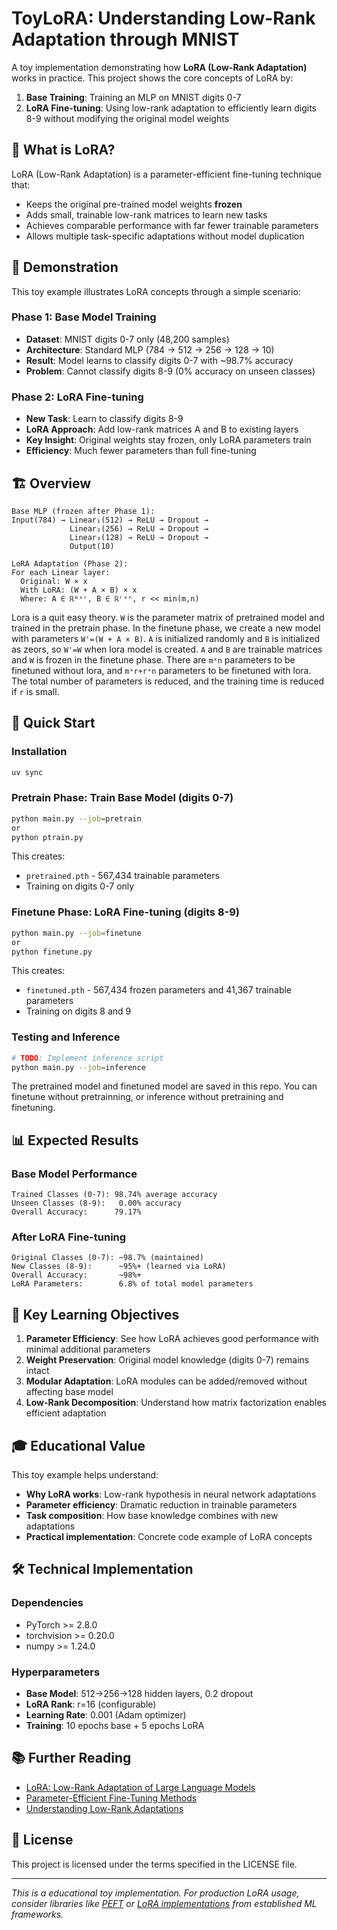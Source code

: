 # ToyLoRA: Understanding Low-Rank Adaptation through MNIST

A toy implementation demonstrating how **LoRA (Low-Rank Adaptation)** works in practice. This project shows the core concepts of LoRA by:

1. **Base Training**: Training an MLP on MNIST digits 0-7
2. **LoRA Fine-tuning**: Using low-rank adaptation to efficiently learn digits 8-9 without modifying the original model weights

## 🎯 What is LoRA?

LoRA (Low-Rank Adaptation) is a parameter-efficient fine-tuning technique that:
- Keeps the original pre-trained model weights **frozen**
- Adds small, trainable low-rank matrices to learn new tasks
- Achieves comparable performance with far fewer trainable parameters
- Allows multiple task-specific adaptations without model duplication

## 🧠 Demonstration

This toy example illustrates LoRA concepts through a simple scenario:

### Phase 1: Base Model Training
- **Dataset**: MNIST digits 0-7 only (48,200 samples)
- **Architecture**: Standard MLP (784 → 512 → 256 → 128 → 10)
- **Result**: Model learns to classify digits 0-7 with ~98.7% accuracy
- **Problem**: Cannot classify digits 8-9 (0% accuracy on unseen classes)

### Phase 2: LoRA Fine-tuning
- **New Task**: Learn to classify digits 8-9
- **LoRA Approach**: Add low-rank matrices A and B to existing layers
- **Key Insight**: Original weights stay frozen, only LoRA parameters train
- **Efficiency**: Much fewer parameters than full fine-tuning

## 🏗️ Overview

```
Base MLP (frozen after Phase 1):
Input(784) → Linear₁(512) → ReLU → Dropout → 
             Linear₂(256) → ReLU → Dropout → 
             Linear₃(128) → ReLU → Dropout → 
             Output(10)

LoRA Adaptation (Phase 2):
For each Linear layer:
  Original: W × x
  With LoRA: (W + A × B) × x
  Where: A ∈ ℝᵐˣʳ, B ∈ ℝʳˣⁿ, r << min(m,n)
```

Lora is a quit easy theory. `W` is the parameter matrix of pretrained model and trained in the pretrain phase. In the finetune phase, we create a new model with parameters `W'=(W + A × B)`. `A` is initialized randomly and `B` is initialized as zeors, so `W'=W` when lora model is created. `A` and `B` are trainable matrices and `W` is frozen in the finetune phase. There are `mˣn` parameters to be finetuned without lora, and `mˣr+rˣn` parameters to be finetuned with lora. The total number of parameters is reduced, and the training time is reduced if `r` is small.

## 🚀 Quick Start

### Installation
```bash
uv sync
```
### Pretrain Phase: Train Base Model (digits 0-7)
```bash
python main.py --job=pretrain
or
python ptrain.py
```

This creates:
- `pretrained.pth` - 567,434 trainable parameters
- Training on digits 0-7 only

### Finetune Phase: LoRA Fine-tuning (digits 8-9)
```bash
python main.py --job=finetune
or
python finetune.py
```
This creates:
- `finetuned.pth` - 567,434 frozen parameters and 41,367 trainable parameters
- Training on digits 8 and 9

### Testing and Inference
```bash
# TODO: Implement inference script
python main.py --job=inference
```

The pretrained model and finetuned model are saved in this repo. You can finetune without pretrainning, or inference without pretraining and finetuning.

## 📊 Expected Results

### Base Model Performance
```
Trained Classes (0-7): 98.74% average accuracy
Unseen Classes (8-9):   0.00% accuracy
Overall Accuracy:      79.17%
```

### After LoRA Fine-tuning
```
Original Classes (0-7): ~98.7% (maintained)
New Classes (8-9):      ~95%+ (learned via LoRA)
Overall Accuracy:       ~98%+
LoRA Parameters:        6.8% of total model parameters
```

## 🔬 Key Learning Objectives

1. **Parameter Efficiency**: See how LoRA achieves good performance with minimal additional parameters
2. **Weight Preservation**: Original model knowledge (digits 0-7) remains intact
3. **Modular Adaptation**: LoRA modules can be added/removed without affecting base model
4. **Low-Rank Decomposition**: Understand how matrix factorization enables efficient adaptation


## 🎓 Educational Value

This toy example helps understand:
- **Why LoRA works**: Low-rank hypothesis in neural network adaptations
- **Parameter efficiency**: Dramatic reduction in trainable parameters
- **Task composition**: How base knowledge combines with new adaptations
- **Practical implementation**: Concrete code example of LoRA concepts

## 🛠️ Technical Implementation

### Dependencies
- PyTorch >= 2.8.0
- torchvision >= 0.20.0
- numpy >= 1.24.0

### Hyperparameters
- **Base Model**: 512→256→128 hidden layers, 0.2 dropout
- **LoRA Rank**: r=16 (configurable)
- **Learning Rate**: 0.001 (Adam optimizer)
- **Training**: 10 epochs base + 5 epochs LoRA

## 📚 Further Reading

- [LoRA: Low-Rank Adaptation of Large Language Models](https://arxiv.org/abs/2106.09685)
- [Parameter-Efficient Fine-Tuning Methods](https://arxiv.org/abs/2110.04366)
- [Understanding Low-Rank Adaptations](https://arxiv.org/abs/2106.09685)

## 📄 License

This project is licensed under the terms specified in the LICENSE file.

---

*This is a educational toy implementation. For production LoRA usage, consider libraries like [PEFT](https://github.com/huggingface/peft) or [LoRA implementations](https://github.com/microsoft/LoRA) from established ML frameworks.*